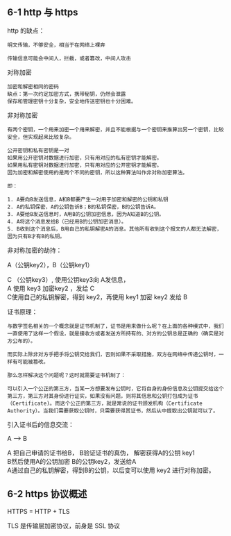 
## 6-1 http 与 https

http 的缺点：

	明文传输，不够安全，相当于在网络上裸奔

	传输信息可能会中间人，拦截，或者篡改，中间人攻击


对称加密  
	
	加密和解密相同的密码
	缺点：第一次约定加密方式，携带秘钥，仍然会泄露
	保存和管理密钥十分复杂，安全地传送密钥也十分困难。
非对称加密
	
	有两个密钥，一个用来加密一个用来解密，并且不能根据与一个密钥来推算出另一个密钥，比较安全，但实现起来比较复杂。
	
	公开密钥和私有密钥是一对  
	如果用公开密钥对数据进行加密，只有用对应的私有密钥才能解密。   
	如果用私有密钥对数据进行加密，只有用对应的公开密钥才能解密。  
	因为加密和解密使用的是两个不同的密钥，所以这种算法叫作非对称加密算法。  
	
	即：  
	
	1. A要向B发送信息，A和B都要产生一对用于加密和解密的公钥和私钥
	2. A的私钥保密，A的公钥告诉B；B的私钥保密，B的公钥告诉A。
	3. A要给B发送信息时，A用B的公钥加密信息，因为A知道B的公钥。
	4. A将这个消息发给B（已经用B的公钥加密消息）。
	5. B收到这个消息后，B用自己的私钥解密A的消息。其他所有收到这个报文的人都无法解密，因为只有B才有B的私钥。



非对称加密的劫持：

A（公钥key2），B（公钥key1）

C （公钥key3）, 使用公钥key3向 A发信息，  
A 使用 key3 加密key2 ，发给 C  
C使用自己的私钥解密，得到 key2，再使用 key1 加密 key2 发给 B



证书原理：
	
	与数字签名相关的一个概念就是证书机制了，证书是用来做什么呢？在上面的各种模式中，我们一直使用了这样一个假设，就是接收方或者发送方所持有的、对方的公钥总是正确的（确实是对方公布的）。
	
	而实际上除非对方手把手将公钥交给我们，否则如果不采取措施，双方在网络中传递公钥时，一样有可能被篡改。
	
	那么怎样解决这个问题呢？这时就需要证书机制了：
	
	可以引入一个公正的第三方，当某一方想要发布公钥时，它将自身的身份信息及公钥提交给这个第三方，第三方对其身份进行证实，如果没有问题，则将其信息和公钥打包成为证书（Certificate)。而这个公正的第三方，就是常说的证书颁发机构（Certificate Authority）。当我们需要获取公钥时，只需要获得其证书，然后从中提取出公钥就可以了。


引入证书后的信息交流：

A ——> B

A 把自己申请的证书给B， B验证证书的真伪， 解密获得A的公钥 key1  
B然后使用A的公钥加密 B的公钥key2，发送给A  
A通过自己的私钥解密，得到B的公钥，以后变可以使用 key2 进行对称加密。


## 6-2 https 协议概述


HTTPS = HTTP + TLS

TLS 是传输层加密协议，前身是 SSL 协议

























